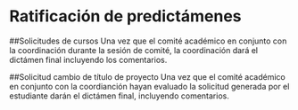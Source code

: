 # Ratificación de predictámenes

##Solicitudes de cursos
Una vez que el comité académico en conjunto con la coordinación durante la sesión de comité, la coordinación dará el dictámen
final incluyendo los comentarios. 

##Solicitud cambio de título de proyecto
Una vez que el comité académico en conjunto con la coordianción hayan evaluado la solicitud generada por el estudiante darán el dictámen
final, incluyendo comentarios.

